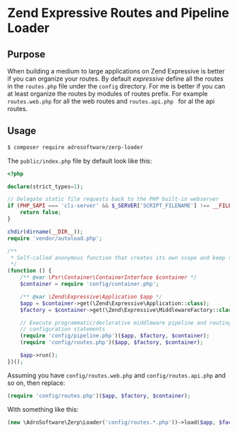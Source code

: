 # Zend Expressive Routes and Pipeline Loader

## Purpose

When building a medium to large applications on Zend Expressive is better if you can organize your routes. By default *expressive* define all the routes in the `routes.php` file under the `config` directory. For me is better if you can at least organize the routes by modules of routes prefix. For example `routes.web.php` for all the web routes and `routes.api.php ` for al the api routes.

## Usage

```bash
$ composer require adrosoftware/zerp-loader
```

The `public/index.php` file by default look like this:

```php
<?php

declare(strict_types=1);

// Delegate static file requests back to the PHP built-in webserver
if (PHP_SAPI === 'cli-server' && $_SERVER['SCRIPT_FILENAME'] !== __FILE__) {
    return false;
}

chdir(dirname(__DIR__));
require 'vendor/autoload.php';

/**
 * Self-called anonymous function that creates its own scope and keep the global namespace clean.
 */
(function () {
    /** @var \Psr\Container\ContainerInterface $container */
    $container = require 'config/container.php';

    /** @var \Zend\Expressive\Application $app */
    $app = $container->get(\Zend\Expressive\Application::class);
    $factory = $container->get(\Zend\Expressive\MiddlewareFactory::class);

    // Execute programmatic/declarative middleware pipeline and routing
    // configuration statements
    (require 'config/pipeline.php')($app, $factory, $container);
    (require 'config/routes.php')($app, $factory, $container);

    $app->run();
})();
```

Assuming you have `config/routes.web.php` and `config/routes.api.php` and so on, then replace:

```php
(require 'config/routes.php')($app, $factory, $container);
```

With something like this:

```php
(new \AdroSoftware\Zerp\Loader('config/routes.*.php'))->load($app, $factory, $container);
```

